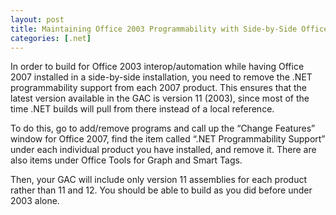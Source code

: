 ```yaml
---
layout: post
title: Maintaining Office 2003 Programmability with Side-by-Side Office Install
categories: [.net]
---
```


In order to build for Office 2003 interop/automation while having Office 2007 installed in a side-by-side installation, you need to remove the .NET programmability support from each 2007 product. This ensures that the latest version available in the GAC is version 11 (2003), since most of the time .NET builds will pull from there instead of a local reference.

To do this, go to add/remove programs and call up the “Change Features” window for Office 2007, find the item called “.NET Programmability Support” under each individual product you have installed, and remove it. There are also items under Office Tools for Graph and Smart Tags.

Then, your GAC will include only version 11 assemblies for each product rather than 11 and 12. You should be able to build as you did before under 2003 alone.  